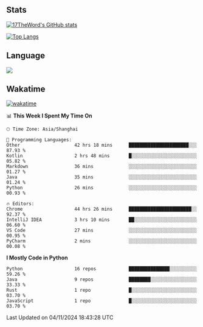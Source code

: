 ## Stats

[![17TheWord's GitHub stats](https://github-readme-stats.vercel.app/api?username=17TheWord&count_private=true&show_icons=true)](https://github.com/anuraghazra/github-readme-stats)

[![Top Langs](https://github-readme-stats.vercel.app/api/top-langs/?username=17TheWord&layout=compact&hide=html)](https://github.com/anuraghazra/github-readme-stats)

## Language

<img align="center" src="https://github-readme-stats-theword.vercel.app/api/wakatime?username=559772f0-9c03-4114-9e11-1b4b8b998e10&layout=compact&theme=dracula&hide_border=true">

## Wakatime

[![wakatime](https://wakatime.com/badge/user/559772f0-9c03-4114-9e11-1b4b8b998e10.svg)](https://wakatime.com/@559772f0-9c03-4114-9e11-1b4b8b998e10)

<!--START_SECTION:waka-->
📊 **This Week I Spent My Time On** 

```text
🕑︎ Time Zone: Asia/Shanghai

💬 Programming Languages: 
Other                    42 hrs 18 mins      ██████████████████████░░░   87.93 % 
Kotlin                   2 hrs 48 mins       █░░░░░░░░░░░░░░░░░░░░░░░░   05.82 % 
Markdown                 36 mins             ░░░░░░░░░░░░░░░░░░░░░░░░░   01.27 % 
Java                     35 mins             ░░░░░░░░░░░░░░░░░░░░░░░░░   01.24 % 
Python                   26 mins             ░░░░░░░░░░░░░░░░░░░░░░░░░   00.93 % 

🔥 Editors: 
Chrome                   44 hrs 26 mins      ███████████████████████░░   92.37 % 
IntelliJ IDEA            3 hrs 10 mins       ██░░░░░░░░░░░░░░░░░░░░░░░   06.60 % 
VS Code                  27 mins             ░░░░░░░░░░░░░░░░░░░░░░░░░   00.95 % 
PyCharm                  2 mins              ░░░░░░░░░░░░░░░░░░░░░░░░░   00.08 % 
```

**I Mostly Code in Python** 

```text
Python                   16 repos            ███████████████░░░░░░░░░░   59.26 % 
Java                     9 repos             ████████░░░░░░░░░░░░░░░░░   33.33 % 
Rust                     1 repo              █░░░░░░░░░░░░░░░░░░░░░░░░   03.70 % 
JavaScript               1 repo              █░░░░░░░░░░░░░░░░░░░░░░░░   03.70 % 
```




 Last Updated on 04/11/2024 18:43:28 UTC
<!--END_SECTION:waka-->
